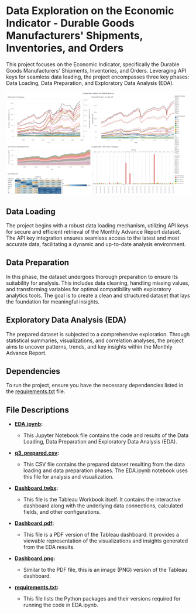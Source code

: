 # Data Exploration on the Economic Indicator - Durable Goods Manufacturers' Shipments, Inventories, and Orders

This project focuses on the Economic Indicator, specifically the Durable Goods Manufacturers' Shipments, Inventories, and Orders. Leveraging API keys for seamless data loading, the project encompasses three key phases: Data Loading, Data Preparation, and Exploratory Data Analysis (EDA).

![Dashboard](./Dashboard.png)

## Data Loading

The project begins with a robust data loading mechanism, utilizing API keys for secure and efficient retrieval of the Monthly Advance Report dataset. The API key integration ensures seamless access to the latest and most accurate data, facilitating a dynamic and up-to-date analysis environment.

## Data Preparation

In this phase, the dataset undergoes thorough preparation to ensure its suitability for analysis. This includes data cleaning, handling missing values, and transforming variables for optimal compatibility with exploratory analytics tools. The goal is to create a clean and structured dataset that lays the foundation for meaningful insights.

## Exploratory Data Analysis (EDA)

The prepared dataset is subjected to a comprehensive exploration. Through statistical summaries, visualizations, and correlation analyses, the project aims to uncover patterns, trends, and key insights within the Monthly Advance Report.

## Dependencies

To run the project, ensure you have the necessary dependencies listed in the [requirements.txt](./requirements.txt) file.

## File Descriptions

- **[EDA.ipynb](./EDA.ipynb):**

  - This Jupyter Notebook file contains the code and results of the Data Loading, Data Preparation and Exploratory Data Analysis (EDA).

- **[q3_prepared.csv](./q3_prepared.csv):**

  - This CSV file contains the prepared dataset resulting from the data loading and data preparation phases. The EDA.ipynb notebook uses this file for analysis and visualization.

- **[Dashboard.twbx](./Dashboard.twbx):**

  - This file is the Tableau Workbook itself. It contains the interactive dashboard along with the underlying data connections, calculated fields, and other configurations.

- **[Dashboard.pdf](./Dashboard.pdf):**

  - This file is a PDF version of the Tableau dashboard. It provides a viewable representation of the visualizations and insights generated from the EDA results.

- **[Dashboard.png](./Dashboard.png):**

  - Similar to the PDF file, this is an image (PNG) version of the Tableau dashboard.

- **[requirements.txt](./requirements.txt):**
  - This file lists the Python packages and their versions required for running the code in EDA.ipynb.

